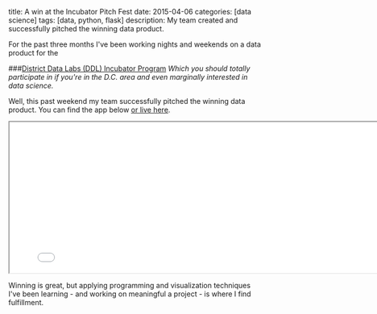 title: A win at the Incubator Pitch Fest
date: 2015-04-06
categories: [data science]
tags: [data, python, flask]
description: My team created and successfully pitched the winning data product. 


For the past three months I've been working nights and weekends on a
data product for the

###[District Data Labs (DDL) Incubator Program][1] 
*Which you should totally participate in if you're in the D.C. area and
even marginally interested in data science.*

Well, this past weekend my team successfully pitched the winning data
product. You can find the app below [or live here][2].

<iframe src="//dew.herokuapp.com" width="800px;" height="300px;"></iframe>

Winning is great, but applying programming and visualization techniques I've been learning - and working on meaningful a project - is where I find fulfillment.

[1]: http://www.districtdatalabs.com/#!incubator/c185j
[2]: //dew.herokuapp.com

